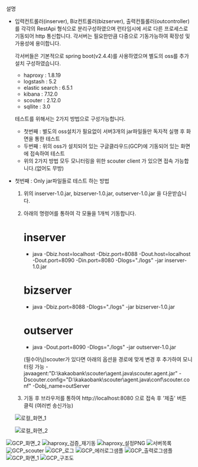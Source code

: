 설명
 - 입력컨트롤러(inserver), Biz컨트롤러(bizserver), 출력컨틀롤러(outcontroller)를 
   각각의 RestApi 형식으로 분리구성하였으며 런타임시에 서로 다른 프로세스로 기동되어 http 통신합니다.
   각서버는 필요한만큼 다중으로 기동가능하여 확장성 및 가용성에 용이합니다.
   
   각서버들은 기본적으로 spring boot(v2.4.4)를 사용하였으며 별도의 oss를 추가설치 구성하였습니다.
	- haproxy : 1.8.19
	- logstash : 5.2
	- elastic search : 6.5.1
	- kibana : 7.12.0
	- scouter : 2.12.0
	- sqllite : 3.0
	
   테스트를 위해서는 2가지 방법으로 구성가능합니다.
   - 첫번째 : 별도의 oss설치가 필요없이 서버3개의 jar파일들만 독자적 실행 후 화면을 통한 테스트
   - 두번째 : 위의 oss가 설치되어 있는 구글클라우드(GCP)에 기동되어 있는 화면에 접속하여 테스트 
   - 위의 2가지 방법 모두 모니터링을 위한 scouter client 가 있으면 접속 가능합니다.(없어도 무방)


 - 첫번째 : Only jar파일들로 테스트 하는 방법
   1. 위의 inserver-1.0.jar, bizserver-1.0.jar, outserver-1.0.jar 을 다운받습니다.
   2. 아래의 명령어를 통하여 각 모듈을 1개씩 기동합니다.
   
       # inserver
       - java -Dbiz.host=localhost -Dbiz.port=8088 -Dout.host=localhost -Dout.port=8090  -Din.port=8080 -Dlogs="./logs" -jar inserver-1.0.jar

       # bizserver
       - java -Dbiz.port=8088 -Dlogs="./logs" -jar bizserver-1.0.jar

       # outserver
       - java -Dout.port=8090 -Dlogs="./logs" -jar outserver-1.0.jar
	
       (필수아님)scouter가 있다면 아래의 옵션을 경로에 맞게 변경 후 추가하여 모니터링 가능
	-javaagent:"D:\kakaobank\scouter\agent.java\scouter.agent.jar" -Dscouter.config="D:\kakaobank\scouter\agent.java\conf\scouter.conf" -Dobj_name=outServer

    3. 기동 후 브라우저를 통하여 http://localhost:8080 으로 접속 후 '제출' 버튼 클릭 (여러번 송신가능)
	
	
	![로컬_화면_1](https://user-images.githubusercontent.com/25301903/112353323-fab29c00-8d0e-11eb-83da-271877db0c4d.PNG)

	![로컬_화면_2](https://user-images.githubusercontent.com/25301903/112353324-fab29c00-8d0e-11eb-96e4-a2901e505beb.PNG)


![GCP_화면_2](https://user-images.githubusercontent.com/25301903/112353315-f8e8d880-8d0e-11eb-862a-7ea8e5185982.PNG)
![haproxy_검증_재기동](https://user-images.githubusercontent.com/25301903/112353319-f9816f00-8d0e-11eb-9901-da60dfdfe08f.PNG)
![haproxy_설정PNG](https://user-images.githubusercontent.com/25301903/112353322-fa1a0580-8d0e-11eb-9e8c-fdfc893d5ed8.PNG)
![서버목록](https://user-images.githubusercontent.com/25301903/112353326-fb4b3280-8d0e-11eb-936f-717b7bf99992.PNG)
![GCP_scouter](https://user-images.githubusercontent.com/25301903/112353327-fbe3c900-8d0e-11eb-8417-b4ea39bf7584.PNG)
![GCP_로그](https://user-images.githubusercontent.com/25301903/112353330-fd14f600-8d0e-11eb-87b8-a8843c1e668b.PNG)
![GCP_에러로그샘플](https://user-images.githubusercontent.com/25301903/112353334-fdad8c80-8d0e-11eb-98ff-ce746372fe56.PNG)
![GCP_출력로그샘플](https://user-images.githubusercontent.com/25301903/112353335-fdad8c80-8d0e-11eb-9d6a-77f519ee4777.PNG)
![GCP_화면_1](https://user-images.githubusercontent.com/25301903/112353338-fe462300-8d0e-11eb-8a92-8dd2f563ff0f.PNG)
![GCP_구조도](https://user-images.githubusercontent.com/25301903/112364909-5f272880-8d1a-11eb-88ae-718a0f7094a1.PNG)




